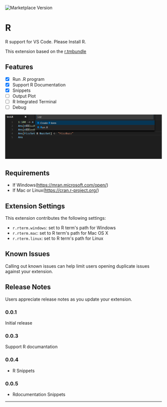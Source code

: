![Marketplace Version](http://vsmarketplacebadge.apphb.com/version/ikuyadeu.r.svg "Current Version")

# R

R support for VS Code.
Please Install R.

This extension based on the [r.tmbundle](https://github.com/textmate/r.tmbundle)

## Features

* [x] Run .R program
* [x] Support R Documentation
* [x] Snippets
* [ ] Output Plot
* [ ] R Integrated Terminal
* [ ] Debug

![use Run .R](images/feature.png)

## Requirements

* If Windows(https://mran.microsoft.com/open/)
* If Mac or Linux(https://cran.r-project.org/)

## Extension Settings

This extension contributes the following settings:

* `r.rterm.windows`: set to R term's path for Windows
* `r.rterm.mac`: set to R term's path for Mac OS X
* `r.rterm.linux`: set to R term's path for Linux

## Known Issues

Calling out known issues can help limit users opening duplicate issues against your extension.

## Release Notes

Users appreciate release notes as you update your extension.

### 0.0.1

Initial release

### 0.0.3

Support R documantation

### 0.0.4
* R Snippets

### 0.0.5
* Rdocumentation Snippets

-----------------------------------------------------------------------------------------------------------
